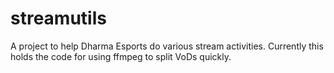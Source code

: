 # streamutils

A project to help Dharma Esports do various stream activities. Currently this holds the code for using ffmpeg to split VoDs quickly.